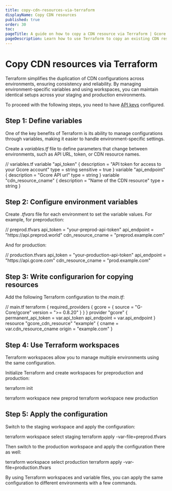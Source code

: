 ```yaml
---
title: copy-cdn-resources-via-terraform
displayName: Copy CDN resources
published: true
order: 30
toc:
pageTitle: A guide on how to copy a CDN resource via Terraform | Gcore
pageDescription: Learn how to use Terraform to copy an existing CDN resource.
---
```

# Copy CDN resources via Terraform 

Terraform simplifies the duplication of CDN configurations across environments, ensuring consistency and reliability. By managing environment-specific variables and using workspaces, you can maintain identical setups across your staging and production environments.

<alert-element type="tip" title="Tip">
 
To proceed with the following steps, you need to have <a href="https://gcore.com/docs/account-settings/create-use-or-delete-a-permanent-api-token#create-a-permanent-api-token" target="_blank">API keys</a> configured. 
 
</alert-element>

## Step 1: Define variables

One of the key benefits of Terraform is its ability to manage configurations through variables, making it easier to handle environment-specific settings. 

Create a *variables.tf* file to define parameters that change between environments, such as API URL, token, or CDN resource names. 

<code-block>
// variables.tf
variable "api_token" {
  description = "API token for access to your Gcore account"
  type        = string
  sensitive   = true
}
variable "api_endpoint" {
  description = "Gcore API url"
  type        = string
}
variable "cdn_resource_cname" {
  description = "Name of the CDN resource"
  type        = string
}
</code-block>

## Step 2: Configure environment variables 

Create *.tfvars* file for each environment to set the variable values. For example, for preproduction:

<code-block>
// preprod.tfvars
api_token          = "your-preprod-api-token"
api_endpoint       = "https://api.preprod.world"
cdn_resource_cname = "preprod.example.com"
</code-block>

And for production:

<code-block>
// production.tfvars
api_token          = "your-production-api-token"
api_endpoint       = "https://api.gcore.com"
cdn_resource_cname = "prod.example.com"
</code-block>

## Step 3: Write configurarion for copying resources 

Add the following Terraform configuration to the *main.tf*:

<code-block>
// main.tf
terraform {
  required_providers {
    gcore = {
      source  = "G-Core/gcore"
      version = ">= 0.8.20"
    }
  }
}
provider "gcore" {
  permanent_api_token = var.api_token
  api_endpoint = var.api_endpoint
}
resource "gcore_cdn_resource" "example" {
  cname  = var.cdn_resource_cname
  origin = "example.com"
}
</code-block>

## Step 4: Use Terraform workspaces

Terraform workspaces allow you to manage multiple environments using the same configuration. 

Initialize Terraform and create workspaces for preproduction and production: 

<code-block>
terraform init
  
terraform workspace new preprod
terraform workspace new production
</code-block>

## Step 5: Apply the configuration 

Switch to the staging workspace and apply the configuration:

<code-block>
terraform workspace select staging
terraform apply -var-file=preprod.tfvars
</code-block>

Then switch to the production workspace and apply the configuration there as well: 

<code-block>
terraform workspace select production
terraform apply -var-file=production.tfvars
</code-block>

By using Terraform workspaces and variable files, you can apply the same configuration to different environments with a few commands.
